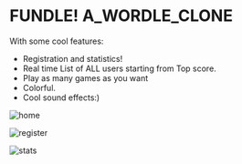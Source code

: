 # FUNDLE! A_WORDLE_CLONE
With some cool features:

- Registration and statistics!
- Real time List of ALL users starting from Top score.
- Play as many games as you want
- Colorful.
- Cool sound effects:)

![home](https://user-images.githubusercontent.com/93940739/209814652-a560b229-b847-4f5b-b783-4dcce120d148.png)

![register](https://user-images.githubusercontent.com/93940739/209814673-3862c2de-42bd-4849-bf37-fc975301352c.png)

![stats](https://user-images.githubusercontent.com/93940739/209814694-4299fa95-2688-400c-b033-0df515a5a776.png)

